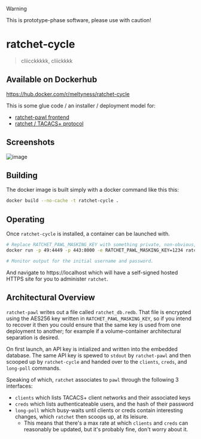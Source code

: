 > [!WARNING]
> This is prototype-phase software, please use with caution!

# ratchet-cycle
> cliicckkkkk, cliickkkk

## Available on Dockerhub
https://hub.docker.com/r/meltyness/ratchet-cycle

This is some glue code / an installer / deployment model for:

- [ratchet-pawl frontend](https://github.com/meltyness/ratchet-pawl)
- [ratchet / TACACS+ protocol](https://github.com/meltyness/ratchet)

## Screenshots
![image](https://github.com/user-attachments/assets/68ec4789-749c-4f8e-8e71-4ed594d602c7)

## Building 
The docker image is built simply with a docker command like this this:
``` bash
docker build --no-cache -t ratchet-cycle .
```

## Operating
Once `ratchet-cycle` is installed, a container can be launched with.
``` bash
# Replace RATCHET_PAWL_MASKING_KEY with something private, non-obvious, and permanent.
docker run -p 49:4449 -p 443:8000 -e RATCHET_PAWL_MASKING_KEY=1234 ratchet-cycle

# Monitor output for the initial username and password.
```

And navigate to https://localhost which will have a self-signed hosted HTTPS site for you to administer `ratchet`.

## Architectural Overview
`ratchet-pawl` writes out a file called `ratchet_db.redb`. That file is encrypted using the AES256 key written in `RATCHET_PAWL_MASKING_KEY`, so if you intend to recover it then you could ensure that the same key is used from one deployment to another; for example if a volume-container architectural separation is desired.

On first launch, an API key is intialized and written into the embedded database. The same API key is spewed to `stdout` by `ratchet-pawl` and then scooped up by `ratchet-cycle` and handed over to the `clients`, `creds`, and `long-poll` commands.

Speaking of which, `ratchet` associates to `pawl` through the following 3 interfaces:
- `clients` which lists TACACS+ client networks and their associated keys
- `creds` which lists authenticateable users, and the hash of their password
- `long-poll` which busy-waits until clients or creds contain interesting changes, which `ratchet` then scoops up, at its leisure.
  - This means that there's a max rate at which `clients` and `creds` can reasonably be updated, but it's probably fine, don't worry about it.
